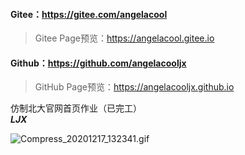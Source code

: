 #### Gitee：https://gitee.com/angelacool  

> Gitee Page预览：<https://angelacool.gitee.io>  


#### Github：https://github.com/angelacooljx  

> GitHub Page预览：<https://angelacooljx.github.io>  


仿制北大官网首页作业（已完工）  
***LJX***


![Compress_20201217_132341.gif](https://p4.menlste.cn/i/ordcuudk.gif)
